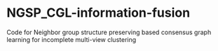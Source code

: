 # NGSP_CGL-information-fusion
 Code for Neighbor group structure preserving based consensus graph learning for incomplete multi-view clustering

